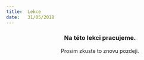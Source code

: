 ```yaml
---
title:  Lekce
date:   31/05/2018
---
```


### <center>Na této lekci pracujeme.</center>
<center>Prosim zkuste to znovu pozdeji.</center>